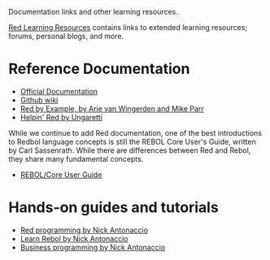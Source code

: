Documentation links and other learning resources.

[Red Learning Resources](https://github.com/red/red/wiki/Learning-resources) contains links to extended learning resources; forums, personal blogs, and more.

# Reference Documentation

- [Official Documentation](https://www.gitbook.com/book/redlang/red)
- [Github wiki](https://github.com/red/red/wiki)
- [Red by Example, by Arie van Wingerden and Mike Parr](http://www.red-by-example.org/)
- [Helpin' Red by Ungaretti](http://helpin.red/Homepage.html)

While we continue to add Red documentation, one of the best introductions to Redbol language concepts is still the REBOL Core User's Guide, written by Carl Sassenrath. While there are differences between Red and Rebol, they share many fundamental concepts.

- [REBOL/Core User Guide](http://www.rebol.com/docs/core23/rebolcore.html)

# Hands-on guides and tutorials

- [Red programming by Nick Antonaccio](http://redprogramming.com/Home.html)
- [Learn Rebol by Nick Antonaccio](http://www.re-bol.com/rebol.html)
- [Business programming by Nick Antonaccio](http://re-bol.com/business_programming.html)
